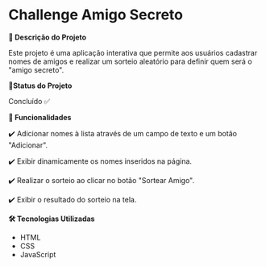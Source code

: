 # Challenge Amigo Secreto

<b>📌 Descrição do Projeto</b>

Este projeto é uma aplicação interativa que permite aos usuários cadastrar nomes de amigos e realizar um sorteio aleatório para definir quem será o "amigo secreto".



<b>🚀Status do Projeto</b>

Concluído ✅ 


<b>🎯 Funcionalidades</b>

✔️ Adicionar nomes à lista através de um campo de texto e um botão "Adicionar".

✔️ Exibir dinamicamente os nomes inseridos na página.

✔️ Realizar o sorteio ao clicar no botão "Sortear Amigo".

✔️ Exibir o resultado do sorteio na tela.



<b>🛠️ Tecnologias Utilizadas</b>
- HTML
- CSS
- JavaScript
  
